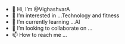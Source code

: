- 👋 Hi, I’m @VighashvarA
- 👀 I’m interested in ...Technology and fitness
- 🌱 I’m currently learning ...AI 
- 💞️ I’m looking to collaborate on ... 
- 📫 How to reach me ...

<!---
VighashvarA/VighashvarA is a ✨ special ✨ repository because its `README.md` (this file) appears on your GitHub profile.
You can click the Preview link to take a look at your changes.
--->
